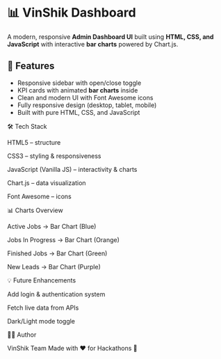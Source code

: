 # 📊 VinShik Dashboard

A modern, responsive **Admin Dashboard UI** built using **HTML, CSS, and JavaScript** with interactive **bar charts** powered by Chart.js. 

## 🚀 Features
- Responsive sidebar with open/close toggle  
- KPI cards with animated **bar charts** inside  
- Clean and modern UI with Font Awesome icons  
- Fully responsive design (desktop, tablet, mobile)  
- Built with pure HTML, CSS, and JavaScript

🛠️ Tech Stack

HTML5 – structure

CSS3 – styling & responsiveness

JavaScript (Vanilla JS) – interactivity & charts

Chart.js – data visualization

Font Awesome – icons

📊 Charts Overview

Active Jobs → Bar Chart (Blue)

Jobs In Progress → Bar Chart (Orange)

Finished Jobs → Bar Chart (Green)

New Leads → Bar Chart (Purple)

💡 Future Enhancements

Add login & authentication system

Fetch live data from APIs

Dark/Light mode toggle

👩‍💻 Author

VinShik Team
Made with ❤️ for Hackathons 🚀

